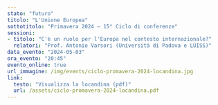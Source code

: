 ```yaml
---
stato: "futuro"
titolo: "L'Unione Europea"
sottotitolo: "Primavera 2024 — 15° Ciclo di conferenze"
sessioni:
- titolo: "C'è un ruolo per l'Europa nel contesto internazionale?"
  relatori: "Prof. Antonio Varsori (Università di Padova e LUISS)"
data_evento: "2024-05-03"
ora_evento: "20:45"
evento_online: true
url_immagine: /img/events/ciclo-promavera-2024-locandina.jpg
link:
  testo: "Visualizza la locandina (pdf)"
  url: /assets/ciclo-promavera-2024-locandina.pdf
---
```


